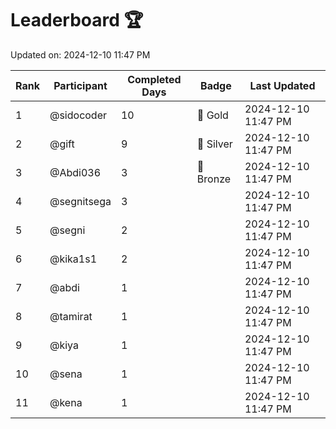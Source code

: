 # Leaderboard 🏆

Updated on: 2024-12-10 11:47 PM

| Rank | Participant       | Completed Days | Badge      | Last Updated         |
|------|-------------------|----------------|------------|----------------------|
| 1    | @sidocoder        | 10             | 🏅 Gold     | 2024-12-10 11:47 PM |
| 2    | @gift             | 9              | 🥈 Silver   | 2024-12-10 11:47 PM |
| 3    | @Abdi036          | 3              | 🥉 Bronze   | 2024-12-10 11:47 PM |
| 4    | @segnitsega       | 3              |            | 2024-12-10 11:47 PM |
| 5    | @segni            | 2              |            | 2024-12-10 11:47 PM |
| 6    | @kika1s1          | 2              |            | 2024-12-10 11:47 PM |
| 7    | @abdi             | 1              |            | 2024-12-10 11:47 PM |
| 8    | @tamirat          | 1              |            | 2024-12-10 11:47 PM |
| 9    | @kiya             | 1              |            | 2024-12-10 11:47 PM |
| 10   | @sena             | 1              |            | 2024-12-10 11:47 PM |
| 11   | @kena             | 1              |            | 2024-12-10 11:47 PM |

